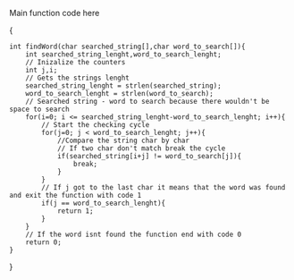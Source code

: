 Main function code here

{

 	int findWord(char searched_string[],char word_to_search[]){
		int searched_string_lenght,word_to_search_lenght;
		// Inizalize the counters
		int j,i;
		// Gets the strings lenght
		searched_string_lenght = strlen(searched_string);
		word_to_search_lenght = strlen(word_to_search);
	 	// Searched string - word to search because there wouldn't be space to search
		for(i=0; i <= searched_string_lenght-word_to_search_lenght; i++){
			// Start the checking cycle
			for(j=0; j < word_to_search_lenght; j++){
				//Compare the string char by char
				// If two char don't match break the cycle
				if(searched_string[i+j] != word_to_search[j]){
					break;
				}
			}
			// If j got to the last char it means that the word was found and exit the function with code 1
			if(j == word_to_search_lenght){
				return 1;
			}
		}
		// If the word isnt found the function end with code 0
		return 0;
 	}
}
